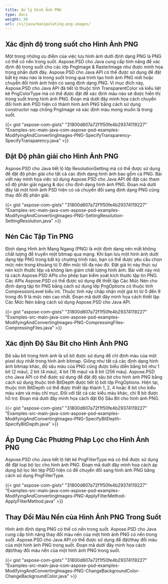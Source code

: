 ```yaml
---
title: Xử lý Hình Ảnh PNG
type: docs
weight: 30
url: /vi/java/manipulating-png-images/
---
```


## **Xác định độ trong suốt cho Hình Ảnh PNG**
Một trong những ưu điểm của việc lưu hình ảnh dưới định dạng PNG là PNG có thể có nền trong suốt. Aspose.PSD cho Java cung cấp tính năng để xác định độ trong suốt cho các lớp PngImage & RasterImage như được minh họa trong phần dưới đây. Aspose.PSD cho Java API có thể được sử dụng để đặt bất kỳ màu nào là trong suốt trong quá trình tạo hình ảnh PNG mới hoặc chuyển đổi hình ảnh hiện có sang định dạng PNG. Vì mục đích này, Aspose.PSD cho Java API đã tiết lộ thuộc tính TransparentColor và kiểu liệt kê PngColorType mà có thể được đặt để xác định màu nào sẽ được hiển thị trong suốt trong hình ảnh PNG. Đoạn mã dưới đây minh họa cách chuyển đổi hình ảnh PSD hiện có thành hình ảnh PNG bằng cách sử dụng constructor nạp chồng PngImage và xác định màu mong muốn là trong suốt.



{{< gist "aspose-com-gists" "31800d807a72f1f50fe4b29374119227" "Examples-src-main-java-com-aspose-psd-examples-ModifyingAndConvertingImages-PNG-SpecifyTransparency-SpecifyTransparency.java" >}}
## **Đặt Độ phân giải cho Hình Ảnh PNG**
Aspose.PSD cho Java tiết lộ lớp ResolutionSetting mà có thể được sử dụng để đặt độ phân giải cho tất cả các định dạng hình ảnh bao gồm cả PNG. Bài viết này minh họa việc sử dụng Aspose.PSD cho Java API để đặt các tham số độ phân giải ngang & dọc cho định dạng hình ảnh PNG. Đoạn mã dưới đây tải một hình ảnh PSD hiện có và chuyển đổi sang định dạng PNG cũng thay đổi độ phân giải.



{{< gist "aspose-com-gists" "31800d807a72f1f50fe4b29374119227" "Examples-src-main-java-com-aspose-psd-examples-ModifyingAndConvertingImages-PNG-SettingResolution-SettingResolution.java" >}}
## **Nén Các Tập Tin PNG**
Định dạng Hình ảnh Mạng Ngang (PNG) là một định dạng nén mất không chất lượng để truyền một bitmap qua mạng. Khi bạn lưu một hình ảnh dưới dạng tệp PNG trong bất kỳ chương trình nào, bạn có thể được yêu cầu chọn mức nén trong khoảng từ 0 đến mức tối đa nào đó. Đặt giá trị này thực sự nén kích thước tệp và không làm giảm chất lượng hình ảnh. Bài viết này mô tả cách Aspose.PSD APIs cho phép bạn kiểm soát kích thước tập tin PNG. Các APIs Aspose.PSD có thể được sử dụng để thiết lập Các Mức Nén cho định dạng tập tin PNG bằng cách sử dụng lớp PngOptions có thuộc tính CompressionLevel kiểu int. Thuộc tính này chấp nhận một giá trị từ 0 đến 9 trong đó 9 là mức nén cao nhất. Đoạn mã dưới đây minh họa cách thiết lập Các Mức Nén bằng cách sử dụng Aspose.PSD cho Java API.



{{< gist "aspose-com-gists" "31800d807a72f1f50fe4b29374119227" "Examples-src-main-java-com-aspose-psd-examples-ModifyingAndConvertingImages-PNG-CompressingFiles-CompressingFiles.java" >}}
## **Xác định Độ Sâu Bit cho Hình Ảnh PNG**
Độ sâu bit trong hình ảnh là số bit được sử dụng để chỉ định màu của một pixel duy nhất trong hình ảnh bitmap. Giống như tất cả các định dạng hình ảnh bitmap khác, độ sâu màu của PNG cũng được biểu diễn bằng bit như 1 bit (2 màu), 2 bit (4 màu), 4 bit (16 màu) và 8 bit (256 màu). Aspose.PSD cho Java API có thể được sử dụng để đặt độ sâu bit cho hình ảnh PNG bằng cách sử dụng thuộc tính BitDepth được tiết lộ bởi lớp PngOptions. Hiện tại, thuộc tính BitDepth có thể được thiết lập thành 1, 2, 4 hoặc 8 bit cho kiểu màu xám và màu chỉ mục. Đối với tất cả các kiểu màu khác, chỉ 8 bit được hỗ trợ. Đoạn mã dưới đây minh họa cách đặt Độ Sâu Bit cho hình ảnh PNG.



{{< gist "aspose-com-gists" "31800d807a72f1f50fe4b29374119227" "Examples-src-main-java-com-aspose-psd-examples-ModifyingAndConvertingImages-PNG-SpecifyBitDepth-SpecifyBitDepth.java" >}}
## **Áp Dụng Các Phương Pháp Lọc cho Hình Ảnh PNG**
Aspose.PSD cho Java tiết lộ liệt kê PngFilterType mà có thể được sử dụng để đặt loại bộ lọc cho hình ảnh PNG. Đoạn mã dưới đây minh họa cách áp dụng bộ lọc lên tệp PSD hiện có để chuyển đổi sang hình ảnh PNG bằng cách sử dụng PngFilterType.



{{< gist "aspose-com-gists" "31800d807a72f1f50fe4b29374119227" "Examples-src-main-java-com-aspose-psd-examples-ModifyingAndConvertingImages-PNG-ApplyFilterMethod-ApplyFilterMethod.java" >}}
## **Thay Đổi Màu Nền của Hình Ảnh PNG Trong Suốt**
Hình ảnh định dạng PNG có thể có nền trong suốt. Aspose.PSD cho Java cung cấp tính năng thay đổi màu nền của một hình ảnh PNG có nền trong suốt. Aspose.PSD cho Java API có thể được sử dụng để đặt/thay đổi màu của một hình ảnh PNG trong suốt. Đoạn mã dưới đây minh họa cách đặt/thay đổi màu nền của một hình ảnh PNG trong suốt.



{{< gist "aspose-com-gists" "31800d807a72f1f50fe4b29374119227" "Examples-src-main-java-com-aspose-psd-examples-ModifyingAndConvertingImages-PNG-ChangeBackgroundColor-ChangeBackgroundColor.java" >}}
